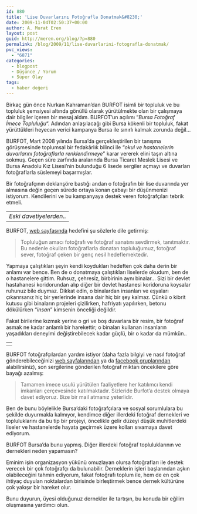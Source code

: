 ```yaml
---
id: 880
title: 'Lise Duvarlarını Fotoğrafla Donatmak&#8230;'
date: 2009-11-04T02:50:37+00:00
author: A. Murat Eren
layout: post
guid: http://meren.org/blog/?p=880
permalink: /blog/2009/11/lise-duvarlarini-fotografla-donatmak/
pvc_views:
  - "6871"
categories:
  - blogpost
  - Düşünce / Yorum
  - Süper Olay
tags:
  - haber değeri
---
```

Birkaç gün önce Nurkan Kahraman&#8217;dan BURFOT isimli bir topluluk ve bu topluluk şemsiyesi altında gönüllü olarak yürütülmekte olan bir çalışmaya dair bilgiler içeren bir mesaj aldım. BURFOT&#8217;un açılımı &#8220;_Bursa Fotoğraf İmece Topluluğu_&#8220;. Adından anlaşılacağı gibi Bursa kökenli bir topluluk, fakat yürüttükleri heyecan verici kampanya Bursa ile sınırlı kalmak zorunda değil&#8230;

BURFOT, Mart 2008 yılında Bursa&#8217;da gerçekleştirilen bir tanışma görüşmesinde toplumsal bir fedakârlık bilinci ile &#8220;_okul ve hastanelerin duvarlarını fotoğraflarla renklendirmeye_&#8221; karar vererek elini taşın altına sokmuş. Geçen süre zarfında aralarında Bursa Ticaret Meslek Lisesi ve Bursa Anadolu Kız Lisesi&#8217;nin bulunduğu 6 lisede sergiler açmayı ve duvarları fotoğraflarla süslemeyi başarmışlar.

Bir fotoğrafçının deklanşöre bastığı andan o fotoğrafın bir lise duvarında yer almasına değin geçen sürede ortaya konan çabayı bir düşünmenizi istiyorum. Kendilerini ve bu kampanyaya destek veren fotoğrafçıları tebrik etmeli.

<table border="0" width="100%">
  <tr>
    <td align="center">
      <img src="{{ site.baseurl }}/images/lise-duvarlarini-fotografla-donatmak-davetiye-bakl.jpg" alt="" /><br /> <em>Eski davetiyelerden..</em>
    </td>
  </tr>
</table>

BURFOT, [web sayfasında](http://www.burfot.com/) hedefini şu sözlerle dile getirmiş:

> Topluluğun amacı fotoğrafı ve fotoğraf sanatını sevdirmek, tanıtmaktır. Bu nedenle okulları fotoğraflarla donatan topluluğumuz, fotoğraf sever, fotoğraf çeken bir genç nesil hedeflemektedir.

Yapmaya çalıştıkları şeyin kendi koydukları hedeften çok daha derin bir anlamı var bence. Ben de o donatmaya çalıştıkları liselerde okudum, ben de o hastanelere gittim. Ruhsuz, çehresiz, birbirinin aynı binalar&#8230; Sizi bir devlet hastahanesi koridorundan alıp diğer bir devlet hastanesi koridoruna koysalar ruhunuz bile duymaz. Dikkat edin, o binalardan insanları ve eşyaları çıkarırsanız hiç bir yerlerinde insana dair hiç bir şey kalmaz. Çünkü o kibrit kutusu gibi binaların projeleri çizilirken, hafriyatı yapılırken, betonu dökülürken &#8220;_insan_&#8221; kimsenin önceliği değildir.

Fakat birilerine kızmak yerine o gri ve boş duvarlara bir resim, bir fotoğraf asmak ne kadar anlamlı bir harekettir; o binaları kullanan insanların yaşadıkları deneyimi değiştirebilecek kadar güçlü, bir o kadar da mümkün..

<table border="0" width="100%">
  <tr>
    <td align="center">
      <img src="{{ site.baseurl }}/images/lise-duvarlarini-fotografla-donatmak-olay_cekirge.jpg" alt="" />
    </td>
  </tr>
</table>

BURFOT fotoğrafçılardan yardım istiyor (daha fazla bilgiyi ve nasıl fotoğraf gönderebileceğinizi [web sayfalarından](http://www.burfot.com/) ya da [facebook gruplarından](http://www.facebook.com/group.php?gid=163850366545) alabilirsiniz), son sergilerine gönderilen fotoğraf miktarı öncekilere göre bayağı azalmış:

> Tamamen imece usulü yürütülen faaliyetlere her katılımcı kendi imkanları çerçevesinde katılmaktadır. Sizleride Burfot&#8217;a destek olmaya davet ediyoruz. Bize bir mail atmanız yeterlidir.

Ben de bunu böylelikle Bursa&#8217;daki fotoğrafçılara ve sosyal sorumlulara bu şekilde duyurmakla kalmıyor, kendimce diğer illerdeki fotoğraf dernekleri ve topluluklarını da bu tip bir projeyi, öncelikle gelir düzeyi düşük muhitlerdeki liseler ve hastanelerde hayata geçirmek üzere kolları sıvamaya davet ediyorum.

BURFOT Bursa&#8217;da bunu yapmış. Diğer illerdeki fotoğraf topluluklarının ve dernekleri neden yapamasın?

Eminim işin organizasyon yükünü omuzlayan olursa fotoğrafları ile destek verecek bir çok fotoğrafçı da bulunabilir. Derneklerin işleri başlarından aşkın olabileceğini tahmin ediyorum, fakat fotoğrafı toplum ile, hem de en çok ihtiyaç duyulan noktalardan birisinde birleştirmek bence dernek kültürüne çok yakışır bir hareket olur.

Bunu duyurun, üyesi olduğunuz dernekler ile tartışın, bu konuda bir eğilim oluşmasına yardımcı olun.
